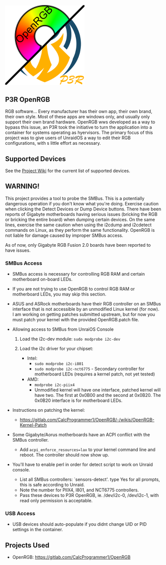 ## ![P3R OpenRGB](https://raw.githubusercontent.com/P3R-CO/unraid/master/OpenRGB-P3R-256px.png)
## P3R OpenRGB

RGB software...  Every manufacturer has their own app, their own brand, their own style.  Most of these apps are windows only, and usually only support their own brand hardware.  OpenRGB wws developed as a way to bypass this issue, an P3R took the initiative to turn the application into a container for systems operating as hyervisors.  The primary focus of this project was to give users of UnraidOS a way to edit their RGB configurations, with s little effort as necessary.

## Supported Devices

See the [Project Wiki](https://gitlab.com/CalcProgrammer1/OpenRGB/-/wikis/home) for the current list of supported devices.

## WARNING!

This project provides a tool to probe the SMBus.  This is a potentially dangerous operation if you don't know what you're doing.  Exercise caution when clicking the Detect Devices or Dump Device buttons.  There have been reports of Gigabyte motherboards having serious issues (bricking the RGB or bricking the entire board) when dumping certain devices.  On the same lines, exercise the same caution when using the i2cdump and i2cdetect commands on Linux, as they perform the same functionality.  OpenRGB is not liable for damage caused by improper SMBus access.

As of now, only Gigabyte RGB Fusion 2.0 boards have been reported to have issues.

### SMBus Access

  *  SMBus access is necessary for controlling RGB RAM and certain motherboard on-board LEDs.

  *  If you are not trying to use OpenRGB to control RGB RAM or motherboard LEDs, you may skip this section.

  *  ASUS and ASRock motherboards have their RGB controller on an SMBus interface that is not accessible by an unmodified Linux kernel (for now).  I am working on getting patches submitted upstream, but for now you must patch your kernel with the provided OpenRGB.patch file.

  *  Allowing access to SMBus from UnraiOS Console

      1. Load the i2c-dev module: `sudo modprobe i2c-dev`

      2. Load the i2c driver for your chipset:
          -  Intel:
              - `sudo modprobe i2c-i801`
              - `sudo modprobe i2c-nct6775` - Secondary controller for motherboard LEDs (requires a kernel patch, not yet tested)
          -  AMD:
              - `modprobe i2c-piix4` 
              - Unmodified kernel will have one interface, patched kernel will have two.  The first at 0x0B00 and the second at 0x0B20.  The 0x0B20 interface is for motherboard LEDs.

  *  Instructions on patching the kernel:
      - https://gitlab.com/CalcProgrammer1/OpenRGB/-/wikis/OpenRGB-Kernel-Patch
       
  *  Some Gigabyte/Aorus motherboards have an ACPI conflict with the SMBus controller.
      - Add `acpi_enforce_resources=lax` to your kernel command line and reboot.  The controller should now show up.

  *  You'll have to enable perl in order for detect script to work on Unraid console.
      - List all SMBus controllers: `sensors-detect'. type Yes for all prompts, this is safe according to Unraid.
      - Note the number for PIIX4, I801, and NCT6775 controllers.
      - Pass these devices to P3R OpenRGB, ie. /dev/i2c-0, /dev/i2c-1, with read only permission is acceptable.

### USB Access

  *  USB devices should auto-populate if you didnt change UID or PID settings in the container.
  
## Projects Used

  * OpenRGB: https://gitlab.com/CalcProgrammer1/OpenRGB
